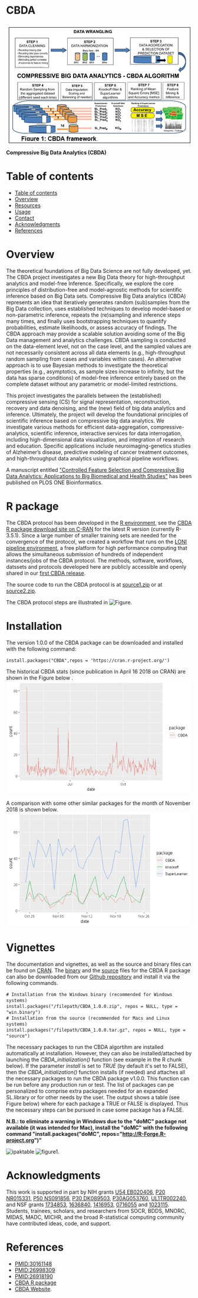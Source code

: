 # CBDA

<a href="http://socr.umich.edu/HTML5/CBDA/"><img align="middle" src="https://raw.githubusercontent.com/SOCR/CBDA/master/Images/CBDA_logo.png"></a>

**Compressive Big Data Analytics (CBDA)**

Table of contents
=================

<!--ts-->
   * [Table of contents](#table-of-contents)
   * [Overview](#overview)
   * [Resources](#r_package)
   * [Usage](#installation)
   * [Contact](#vignettes)
   * [Acknowledgments](#acknowledgments)
   * [References](#references)
<!--te-->


Overview
========

The theoretical foundations of Big Data Science are not fully developed, yet. The CBDA project investigates a new Big Data theory for high-throughput analytics and model-free Inference. 
Specifically, we explore the core principles of distribution-free and model-agnostic methods for scientific inference based on Big Data sets. Compressive Big Data analytics (CBDA) represents an idea that iteratively generates random (sub)samples
from the Big Data collection, uses established techniques to develop model-based or non-parametric inference, repeats the (re)sampling and inference steps many times, and finally uses bootstrapping techniques to quantify probabilities, 
estimate likelihoods, or assess accuracy of findings. The CBDA approach may provide a scalable solution avoiding some of the Big Data management and analytics challenges. CBDA sampling is conducted on the data-element level, 
not on the case level, and the sampled values are not necessarily consistent across all data elements (e.g., high-throughput random sampling from cases and variables within cases). An alternative approach is to use 
Bayesian methods to investigate the theoretical properties (e.g., asymptotics, as sample sizes increase to infinity, but the data has sparse conditions) of model-free inference entirely based on the complete dataset without any parametric 
or model-limited restrictions.

This project investigates the parallels between the (established) compressive sensing (CS) for signal representation, reconstruction, recovery and data denoising, and the (new) field of big data analytics and inference. Ultimately, 
the project will develop the foundational principles of scientific inference based on compressive big data analytics. We investigate various methods for efficient data-aggregation, compressive-analytics, scientific inference, 
interactive services for data interrogation, including high-dimensional data visualization, and integration of research and education. Specific applications include neuroimaging-genetics studies of Alzheimer’s disease, predictive modeling of 
cancer treatment outcomes, and high-throughput data analytics using graphical pipeline workflows.

A manuscript entitled ["Controlled Feature Selection and Compressive Big Data Analytics: Applications to Big Biomedical and Health Studies"](https://www.ncbi.nlm.nih.gov/pubmed/30161148) has been published on PLOS ONE Bioinformatics.

R package
=========
The CBDA protocol has been developed in the [R environment](https://www.r-project.org), see the [CBDA R package download site on C-RAN](https://cran.r-project.org/package=CBDA) for the latest R version (currently R-3.5.1). Since a large number of smaller training sets are needed for the convergence of the protocol, we created a workflow that runs on the [LONI pipeline environment](http://pipeline.loni.usc.edu), a free platform for high performance computing that allows the simultaneous submission of hundreds of independent instances/jobs of the CBDA protocol. The methods, software, workflows, datssets and protocols developed here are publicly accessible and openly shared in our [first CBDA release](https://github.com/SOCR/CBDA/releases). 

The source code to run the CBDA protocol is at [source1.zip](https://github.com/SOCR/CBDA/archive/v0.1-alpha.zip) or at [source2.zip](https://github.com/SOCR/CBDA/archive/v0.1-alpha.tar.gz).

The CBDA protocol steps are illustrated in ![Figure](https://user-images.githubusercontent.com/18661302/30587406-0c2edf2c-9d01-11e7-8cef-45f3595ade65.png). 

Installation
============
The version 1.0.0 of the CBDA package can be downloaded and installed with the following command:
```{r Installation of the CBDA package from CRAN, eval = FALSE}
install.packages("CBDA",repos = 'https://cran.r-project.org/')
```

The historical CBDA stats (since publication in April 16 2018 on CRAN) are shown in the Figure below .
![figure0](https://github.com/SOCR/CBDA/blob/master/Images/CBDA_CRAN_stats.jpeg)

A comparison with some other similar packages for the month of November 2018 is shown below. ![figure0](https://github.com/SOCR/CBDA/blob/master/Images/CBDA_stats_comparison_Nov2018.jpeg)

Vignettes
=========
The documentation and vignettes, as well as the source and binary files can be found on  [CRAN](https://cran.r-project.org/web/packages/CBDA/index.html). 
The [binary](https://github.com/SOCR/CBDA/releases/download/1.0.0/CBDA_1.0.0.zip) and the  [source](https://github.com/SOCR/CBDA/releases/download/1.0.0/CBDA_1.0.0.tar.gz) files for the CBDA R package can also be downloaded from our [Github repository](https://github.com/SOCR/CBDA/releases) and install it via the following commands.

```{r Installation of the CBDA package, eval = FALSE}
# Installation from the Windows binary (recommended for Windows systems)
install.packages("/filepath/CBDA_1.0.0.zip", repos = NULL, type = "win.binary") 
# Installation from the source (recommended for Macs and Linux systems)
install.packages("/filepath/CBDA_1.0.0.tar.gz", repos = NULL, type = "source")
```

The necessary packages to run the CBDA algortihm are installed automatically at installation. However, they can also be installed/attached by launching the *CBDA_initialization()* function (see example in the R chunk below).  If the parameter *install* is set to *TRUE* (by default it's set to FALSE), then the *CBDA_initialization()* function installs (if needed) and attaches all the necessary packages to run the CBDA package v1.0.0. This function can be run before any production run or test. The list of packages can pe personalized to comprise extra packages needed for an expanded SL.library or for other needs by the user. The output shows a table (see Figure below) where for each package a TRUE or FALSE is displayed. Thus the necessary steps can be pursued in case some package has a FALSE. 

**N.B.: to eliminate a warning in Windows due to the "doMC" package not available (it was intended for Mac), install the "doMC" with the following command "install.packages("doMC", repos="http://R-Forge.R-project.org")"**

![ipaktable](https://user-images.githubusercontent.com/18661302/36685272-d55b23c0-1af0-11e8-9479-528ef2dfacf6.JPG)
![figure1](https://user-images.githubusercontent.com/18661302/30587406-0c2edf2c-9d01-11e7-8cef-45f3595ade65.png).

Acknowledgments
===============
This work is supported in part by NIH grants [U54 EB020406](http://bd2k.loni.usc.edu/), [P20 NR015331](www.socr.umich.edu/CSCD), [P50 NS091856](http://udallpd.umich.edu/), [P30 DK089503](http://mmoc.med.umich.edu/), [P30AG053760](https://alzheimers.med.umich.edu), [UL1TR002240](https://www.michr.umich.edu), and NSF grants [1734853](http://brain-life.org/), [1636840](http://neurosciencenetwork.org/), [1416953](http://distributome.org), [0716055](http://socr.umich.edu) and [1023115](http://distributome.org). Students, trainees, scholars, and researchers from SOCR, BDDS, MNORC, MIDAS, MADC, MICHR, and the broad R-statistical computing community have contributed ideas, code, and support.

References
==========

* [PMID:30161148](https://www.ncbi.nlm.nih.gov/pubmed/30161148)
* [PMID:26998309](https://www.ncbi.nlm.nih.gov/pubmed/26998309)
* [PMID:26918190](https://www.ncbi.nlm.nih.gov/pubmed/26918190)
* [CBDA R package](https://cran.r-project.org/package=CBDA)
* [CBDA Website](http://socr.umich.edu/HTML5/CBDA/).
